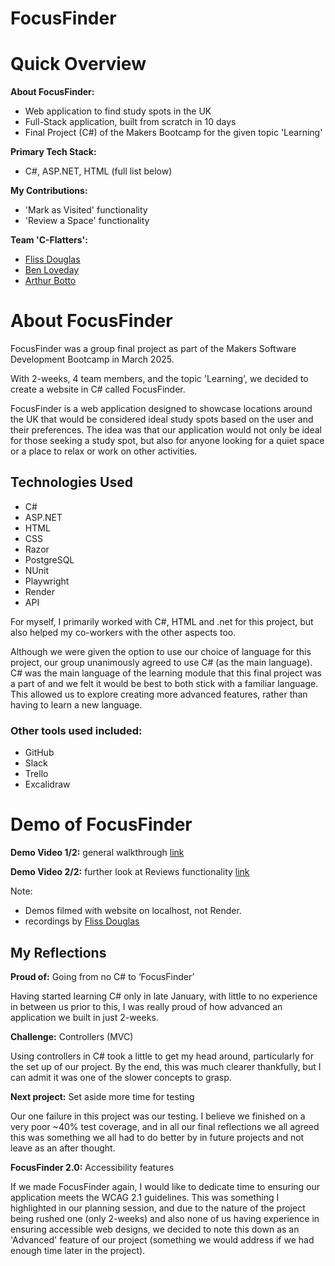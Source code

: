 # FocusFinder


# Quick Overview

**About FocusFinder:** 
- Web application to find study spots in the UK
- Full-Stack application, built from scratch in 10 days
- Final Project (C#) of the Makers Bootcamp for the given topic 'Learning'

**Primary Tech Stack:** 
- C#, ASP.NET, HTML (full list below)

**My Contributions:**

- 'Mark as Visited' functionality
- 'Review a Space' functionality


**Team 'C-Flatters':**
- [Fliss Douglas](https://github.com/Flissd1795)
- [Ben Loveday](https://github.com/StrawberryScot)
- [Arthur Botto](https://github.com/arthurbotto)



# About FocusFinder
FocusFinder was a group final project as part of the Makers Software Development Bootcamp in March 2025.

With 2-weeks, 4 team members, and the topic 'Learning', we decided to create a website in C# called FocusFinder.

FocusFinder is a web application designed to showcase locations around the UK that would be considered ideal study spots based on the user and their preferences. The idea was that our application would not only be ideal for those seeking a study spot, but also for anyone looking for a quiet space or a place to relax or work on other activities.

## Technologies Used
- C#
- ASP.NET
- HTML
- CSS
- Razor
- PostgreSQL
- NUnit
- Playwright
- Render
- API


For myself, I primarily worked with C#, HTML and .net for this project, but also helped my co-workers with the other aspects too.

Although we were given the option to use our choice of language for this project, our group unanimously agreed to use C# (as the main language). C# was the main language of the learning module that this final project was a part of and we felt it would be best to both stick with a familiar language. This allowed us to explore creating more advanced features, rather than having to learn a new language.

### Other tools used included:
- GitHub
- Slack
- Trello
- Excalidraw




# Demo of FocusFinder

**Demo Video 1/2:** general walkthrough [link](https://drive.google.com/file/d/1pTItBONqRRBNRpTUyix6AJ5HtaINnenu/view)

**Demo Video 2/2:** further look at Reviews functionality [link](https://drive.google.com/file/d/1sl6ppaYElKwe6-HIurpU5473AG_FQdHq/view)

Note: 
- Demos filmed with website on localhost, not Render.
- recordings by [Fliss Douglas](https://github.com/Flissd1795)




## My Reflections
**Proud of:** Going from no C# to ‘FocusFinder’

Having started learning C# only in late January, with little to no experience in between us prior to this, I was really proud of how advanced an application we built in just 2-weeks.

**Challenge:** Controllers (MVC)

Using controllers in C# took a little to get my head around, particularly for the set up of our project.
By the end, this was much clearer thankfully, but I can admit it was one of the slower concepts to grasp.

**Next project:** Set aside more time for testing

Our one failure in this project was our testing. I believe we finished on a very poor ~40% test coverage, and in all our final reflections we all agreed this was something we all had to do better by in future projects and not leave as an after thought.

**FocusFinder 2.0:** Accessibility features

If we made FocusFinder again, I would like to dedicate time to ensuring our application meets the WCAG 2.1 guidelines. 
This was something I highlighted in our planning session, and due to the nature of the project being rushed one (only 2-weeks) and also none of us having experience in ensuring accessible web designs, we decided to note this down as an 'Advanced' feature of our project (something we would address if we had enough time later in the project).


